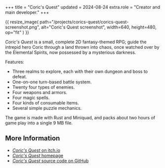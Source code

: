 +++
title = "Coric's Quest"
updated = 2024-08-24
extra.role = "Creator and main developer."
+++

{{ resize_image(
  path="/projects/corics-quest/corics-quest-screenshot.png",
  alt="Coric's Quest screenshot",
  width=640,
  height=480,
  op="fit"
) }}

*Coric's Quest* is a small, complete 2D fantasy-themed RPG; guide the intrepid hero Coric through a land thrown into chaos, once watched over by the Elemental Spirits, now possessed by a mysterious darkness.

Features:

- Three realms to explore, each with their own dungeon and boss to defeat.
- One-on-one turn-based battle system.
- Twenty four types of enemies.
- Four weapons and armors.
- Four magic spells.
- Four kinds of consumable items.
- Several simple puzzle mechanics.

The game is made with Rust and Miniquad, and packs about two hours of game play into a single 9 MB file.

<!-- more -->

## More Information

- [*Coric's Quest* on itch.io](https://tungtn.itch.io/corics-quest)
- [*Coric's Quest* homepage](https://tung.github.io/corics-quest/)
- [*Coric's Quest* source code on GitHub](https://github.com/tung/corics-quest)
